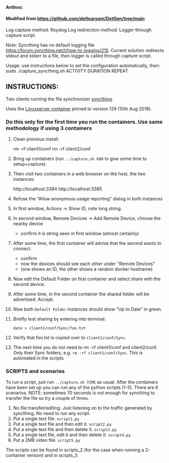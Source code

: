 #### Anthos:
#### Modified from https://github.com/detlearsom/DetGen/tree/main
Log capture method: Rsyslog
Log redirection method: Logger through capture script. 

Note: Syncthing has no default logging file https://forum.syncthing.net/t/how-to-logging/215. Current solution redirects stdout and stderr to a file, then logger is called through capture script.

Usage: use instructions below to set the configuration automatically, then:
    sudo ./capture_syncthing.sh ACTIVITY DURATION REPEAT 

## INSTRUCTIONS: 

Two clients running the file synchronizer [syncthing](https://syncthing.net/).

Uses the [Linuxserver container](https://hub.docker.com/r/linuxserver/syncthing/) pinned to
version 129 (10th Aug 2018).

### Do this only for the first time you run the containers. Use same methodology if using 3 containers

1. Clean previous install:

	rm -rf client1/conf
    rm -rf client2/conf

2. Bring up containers (run `../capture.sh 600` to give some time to setup+capture).
   
3. Then visit two containers in a web browser on the host, the two instances:

    http://localhost:3384
    http://localhost:3385

4. Refuse the "Allow anonymous usage reporting" dialog in both instances

5. In first window, Actions -> Show ID, note long string.

6. In second window, Remote Devices -> Add Remote Device, choose the nearby device

    * confirm it is string seen in first window (almost certainly)

7. After some time, the first container will advise that the second wants to connect.
    * confirm
    * now the devices should see each other under "Remote Devices"
    * (one shows an ID, the other shows a random docker hostname)

8. Now edit the Default Folder on first container and select share with the second device.

9. After some time, in the second container the shared folder will be advertised.  Accept.

10. Now both `Default Folder` instances should show "Up to Date" in green.

11. Briefly test sharing by entering into terminal: 

    `date > client1/conf/Sync/foo.txt`

12. Verify that foo.txt is copied over to `client2/conf/Sync`.

13. The next time you do not need to rm -rf client1/conf and client2/conf. Only their Sync folders, e.g. `rm -rf client1/conf/Sync`. This is automated in the scripts


### SCRIPTS and scenarios
To run a script, just run `../capture.sh TIME` as usual. After the containers have been set up you can run any of the python scripts (1-5). There are 6 scenarios. NOTE: sometimes 70 seconds is not enough for syncthing to transfer the file so try a couple of times.
1. No file transfer/editing. Just listening on to the traffic generated by syncthing. No need to run any script.
2. Put a single text file. `script1.py`
3. Put a single text file and then edit it. `script2.py`
4. Put a single text file and then delete it. `script3.py`
5. Put a single text file, edit it and then delete it. `script4.py`
6. Put a 2MB video file. `script5.py`

The scripts can be found in scripts_2 (for the case when running a 2-container version) and in scripts_3.
